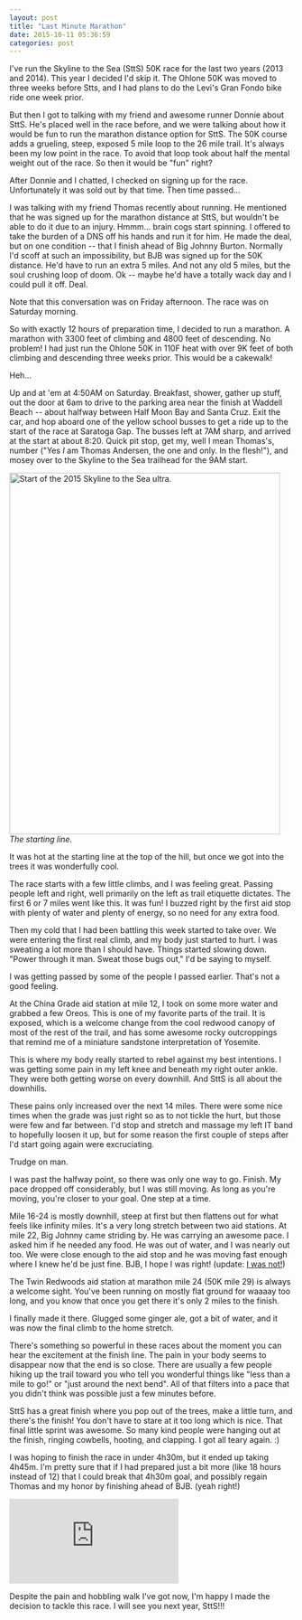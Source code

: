 ```yaml
---
layout: post
title: "Last Minute Marathon"
date: 2015-10-11 05:36:59
categories: post
---
```

I've run the Skyline to the Sea (SttS) 50K race for the last two years (2013 and 2014). This year I decided I'd skip it. The Ohlone 50K was moved to three weeks before Stts, and I had plans to do the Levi's Gran Fondo bike ride one week prior.

But then I got to talking with my friend and awesome runner Donnie about SttS. He's placed well in the race before, and we were talking about how it would be fun to run the marathon distance option for SttS. The 50K course adds a grueling, steep, exposed 5 mile loop to the 26 mile trail. It's always been my low point in the race. To avoid that loop took about half the mental weight out of the race. So then it would be "fun" right?

After Donnie and I chatted, I checked on signing up for the race. Unfortunately it was sold out by that time. Then time passed...

I was talking with my friend Thomas recently about running. He mentioned that he was signed up for the marathon distance at SttS, but wouldn't be able to do it due to an injury. Hmmm... brain cogs start spinning. I offered to take the burden of a DNS off his hands and run it for him. He made the deal, but on one condition -- that I finish ahead of Big Johnny Burton. Normally I'd scoff at such an impossibility, but BJB was signed up for the 50K distance. He'd have to run an extra 5 miles. And not any old 5 miles, but the soul crushing loop of doom. Ok -- maybe he'd have a totally wack day and I could pull it off. Deal.

Note that this conversation was on Friday afternoon. The race was on Saturday morning.

So with exactly 12 hours of preparation time, I decided to run a marathon. A marathon with 3300 feet of climbing and 4800 feet of descending. No problem! I had just run the Ohlone 50K in 110F heat with over 9K feet of both climbing and descending three weeks prior. This would be a cakewalk!

Heh...

Up and at 'em at 4:50AM on Saturday. Breakfast, shower, gather up stuff, out the door at 6am to drive to the parking area near the finish at Waddell Beach -- about halfway between Half Moon Bay and Santa Cruz. Exit the car, and hop aboard one of the yellow school busses to get a ride up to the start of the race at Saratoga Gap. The busses left at 7AM sharp, and arrived at the start at about 8:20. Quick pit stop, get my, well I mean Thomas's, number ("Yes *I* am Thomas Andersen, the one and only. In the flesh!"), and mosey over to the Skyline to the Sea trailhead for the 9AM start.

<a data-flickr-embed="true"  href="https://www.flickr.com/photos/thenobot/21463285263/in/datetaken-public/" title="Start of the 2015 Skyline to the Sea ultra."><img src="https://farm1.staticflickr.com/640/21463285263_78632c257f_b.jpg" width="480" height="640" alt="Start of the 2015 Skyline to the Sea ultra." class="img-responsive"></a><script async src="//embedr.flickr.com/assets/client-code.js" charset="utf-8"></script>
<em>The starting line.</em>

It was hot at the starting line at the top of the hill, but once we got into the trees it was wonderfully cool.

The race starts with a few little climbs, and I was feeling great. Passing people left and right, well primarily on the left as trail etiquette dictates. The first 6 or 7 miles went like this. It was fun! I buzzed right by the first aid stop with plenty of water and plenty of energy, so no need for any extra food.

Then my cold that I had been battling this week started to take over. We were entering the first real climb, and my body just started to hurt. I was sweating a lot more than I should have. Things started slowing down. "Power through it man. Sweat those bugs out," I'd be saying to myself.

I was getting passed by some of the people I passed earlier. That's not a good feeling.

At the China Grade aid station at mile 12, I took on some more water and grabbed a few Oreos. This is one of my favorite parts of the trail. It is exposed, which is a welcome change from the cool redwood canopy of most of the rest of the trail, and has some awesome rocky outcroppings that remind me of a miniature sandstone interpretation of Yosemite.

This is where my body really started to rebel against my best intentions. I was getting some pain in my left knee and beneath my right outer ankle. They were both getting worse on every downhill. And SttS is all about the downhills.

These pains only increased over the next 14 miles. There were some nice times when the grade was just right so as to not tickle the hurt, but those were few and far between. I'd stop and stretch and massage my left IT band to hopefully loosen it up, but for some reason the first couple of steps after I'd start going again were excruciating.

Trudge on man.

I was past the halfway point, so there was only one way to go. Finish. My pace dropped off considerably, but I was still moving. As long as you're moving, you're closer to your goal. One step at a time.

Mile 16-24 is mostly downhill, steep at first but then flattens out for what feels like infinity miles. It's a very long stretch between two aid stations. At mile 22, Big Johnny came striding by. He was carrying an awesome pace. I asked him if he needed any food. He was out of water, and I was nearly out too. We were close enough to the aid stop and he was moving fast enough where I knew he'd be just fine. BJB, I hope I was right!
(update: <a href="http://runningjohn.blogspot.com/2015/10/2015-skyline-to-sea-50k-race-report.html">I was not!</a>)

The Twin Redwoods aid station at marathon mile 24 (50K mile 29) is always a welcome sight. You've been running on mostly flat ground for waaaay too long, and you know that once you get there it's only 2 miles to the finish.

I finally made it there. Glugged some ginger ale, got a bit of water, and it was now the final climb to the home stretch.

There's something so powerful in these races about the moment you can hear the excitement at the finish line. The pain in your body seems to disappear now that the end is so close. There are usually a few people hiking up the trail toward you who tell you wonderful things like "less than a mile to go!" or "just around the next bend". All of that filters into a pace that you didn't think was possible just a few minutes before.

SttS has a great finish where you pop out of the trees, make a little turn, and there's the finish! You don't have to stare at it too long which is nice. That final little sprint was awesome. So many kind people were hanging out at the finish, ringing cowbells, hooting, and clapping. I got all teary again. :)

I was hoping to finish the race in under 4h30m, but it ended up taking 4h45m. I'm pretty sure that if I had prepared just a bit more (like 18 hours instead of 12) that I could break that 4h30m goal, and possibly regain Thomas and my honor by finishing ahead of BJB. (yeah right!)

<div class="embed-responsive embed-responsive-16by9">
<iframe frameborder='0' allowtransparency='true' scrolling='no' src='https://www.strava.com/activities/410379500/embed/6157c9038765f0d5e34f445cf46a0ec061d6ae4c'></iframe>
</div>

Despite the pain and hobbling walk I've got now, I'm happy I made the decision to tackle this race. I will see you next year, SttS!!!
